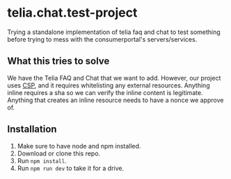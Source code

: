 # telia.chat.test-project
Trying a standalone implementation of telia faq and chat to test something before trying to mess with the consumerportal's servers/services.

## What this tries to solve
We have the Telia FAQ and Chat that we want to add. However, our project uses [CSP](https://developer.mozilla.org/en-US/docs/Web/HTTP/CSP), and it requires whitelisting any external resources. Anything inline requires a sha so we can verify the inline content is legitimate. Anything that creates an inline resource needs to have a nonce we approve of.

## Installation
1. Make sure to have node and npm installed.
2. Download or clone this repo.
3. Run `npm install`.
4. Run `npm run dev` to take it for a drive.
